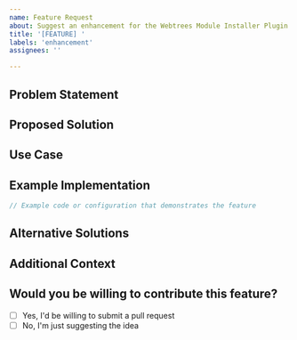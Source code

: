 ```yaml
---
name: Feature Request
about: Suggest an enhancement for the Webtrees Module Installer Plugin
title: '[FEATURE] '
labels: 'enhancement'
assignees: ''

---
```


## Problem Statement
<!-- Describe the problem or limitation you're facing that this feature would address -->

## Proposed Solution
<!-- Describe the solution you'd like to see implemented -->

## Use Case
<!-- Explain how this feature would be used and who would benefit from it -->

## Example Implementation
<!-- If possible, provide an example of how this might work in practice -->
```php
// Example code or configuration that demonstrates the feature
```

## Alternative Solutions
<!-- Describe any alternative solutions or workarounds you've considered -->

## Additional Context
<!-- Add any other context, screenshots, or examples about the feature request here -->

## Would you be willing to contribute this feature?
<!-- Let us know if you're interested in helping implement this feature -->
- [ ] Yes, I'd be willing to submit a pull request
- [ ] No, I'm just suggesting the idea